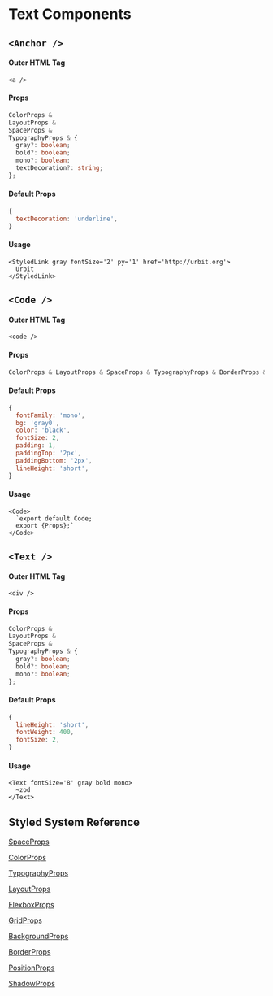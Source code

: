 # Text Components

## `<Anchor />`

#### Outer HTML Tag

`<a />`

#### Props
```ts
ColorProps &
LayoutProps &
SpaceProps &
TypographyProps & {
  gray?: boolean;
  bold?: boolean;
  mono?: boolean;
  textDecoration?: string;
};
```

#### Default Props
```js
{
  textDecoration: 'underline',
}
```

#### Usage
```tsx
<StyledLink gray fontSize='2' py='1' href='http://urbit.org'>
  Urbit
</StyledLink>
```

## `<Code />`

#### Outer HTML Tag

`<code />`

#### Props
```ts
ColorProps & LayoutProps & SpaceProps & TypographyProps & BorderProps &  {};
```

#### Default Props
```js
{
  fontFamily: 'mono',
  bg: 'gray0',
  color: 'black',
  fontSize: 2,
  padding: 1,
  paddingTop: '2px',
  paddingBottom: '2px',
  lineHeight: 'short',
}
```

#### Usage
```tsx
<Code>
  `export default Code;
  export {Props};`
</Code>
```


## `<Text />`

#### Outer HTML Tag

`<div />`

#### Props
```ts
ColorProps &
LayoutProps &
SpaceProps &
TypographyProps & {
  gray?: boolean;
  bold?: boolean;
  mono?: boolean;
};
```

#### Default Props
```js
{
  lineHeight: 'short',
  fontWeight: 400,
  fontSize: 2,
}
```

#### Usage
```tsx
<Text fontSize='8' gray bold mono>
  ~zod
</Text>
```

## Styled System Reference
[SpaceProps](https://styled-system.com/table#space)

[ColorProps](https://styled-system.com/table#color)

[TypographyProps](https://styled-system.com/table#typography)

[LayoutProps](https://styled-system.com/table#layout)

[FlexboxProps](https://styled-system.com/table#flexbox)

[GridProps](https://styled-system.com/table#grid-layout)

[BackgroundProps](https://styled-system.com/table#background)

[BorderProps](https://styled-system.com/table#border)

[PositionProps](https://styled-system.com/table#position)

[ShadowProps](https://styled-system.com/table#shadow)

